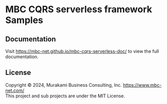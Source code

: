 # MBC CQRS serverless framework Samples

## Documentation

Visit https://mbc-net.github.io/mbc-cqrs-serverless-doc/ to view the full documentation.

## License
Copyright &copy; 2024, Murakami Business Consulting, Inc. https://www.mbc-net.com/    
This project and sub projects are under the MIT License.